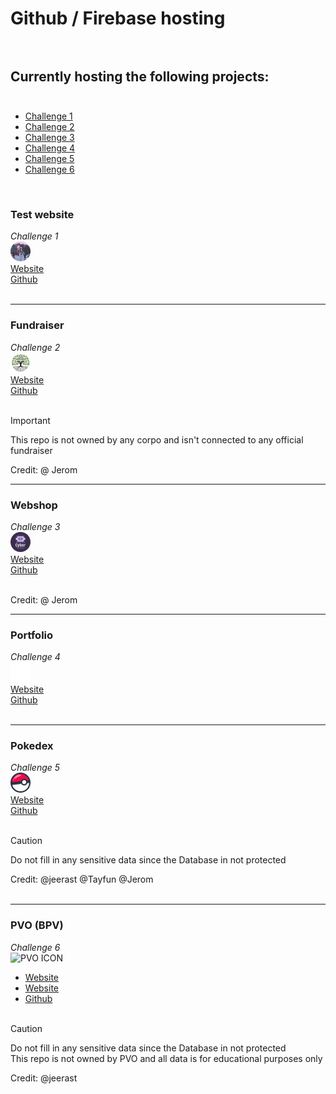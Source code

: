 # Github / Firebase hosting<br><br>

## Currently hosting the following projects:<br><br>
- [Challenge 1](#test-website)
- [Challenge 2](#fundraiser)
- [Challenge 3](#webshop)
- [Challenge 4](#portfolio)
- [Challenge 5](#pokedex)
- [Challenge 6](#pvo-bpv)

<br>

### Test website<br>
*Challenge 1*<br>
![Test ICON](test.png)<br>
[Website](https://tijl-pleuger-vista.github.io/website.github.io/public/test/)<br>
[Github](https://github.com/Tijl-Pleuger-Vista/project-1)<br><br>

---
### Fundraiser<br>
*Challenge 2*<br>
![Funraiser ICON](teamtree.png)<br>
[Website](https://tijl-pleuger-vista.github.io/website.github.io/public/team-trees/)<br>
[Github](https://github.com/Tijl-Pleuger-Vista/project-2)<br><br>

> [!IMPORTANT]
> This repo is not owned by any corpo and isn't connected to any official fundraiser

Credit: 
@ Jerom

---
### Webshop<br>
*Challenge 3*<br>
![Webshop ICON](webshop.png)<br>
[Website](https://tijl-pleuger-vista.github.io/website.github.io/public/webshop/en/)<br>
[Github](https://github.com/Tijl-Pleuger-Vista/project-3)<br><br>

Credit: 
@ Jerom

---
### Portfolio<br>
*Challenge 4*<br>
![HeadBodyScript ICON](portfolio.png)<br>
[Website](https://headbodyscript.github.io/ign-index)<br>
[Github](https://github.com/Tijl-Pleuger-Vista/project-4)<br><br>

---
### Pokedex<br>
*Challenge 5*<br>
![Pokemon ICON](pokedex.png)<br>
[Website](https://tijl-pleuger-vista.github.io/website.github.io/public/pokedex/)<br>
[Github](https://github.com/Tijl-Pleuger-Vista/project-5)<br><br>

> [!CAUTION]
> Do not fill in any sensitive data since the Database in not protected<br>

Credit: 
@jeerast @Tayfun @Jerom<br><br>

---
### PVO (BPV)<br>
*Challenge 6*<br>
![PVO ICON](https://raw.githubusercontent.com/Tijl-Pleuger-Vista/website.github.io/main/private/leet/icon/icon.svg)<br>
- [Website](https://tijl-pleuger-vista.github.io/website.github.io/public/leet/handbook/)<br>
- [Website](https://tijl-pleuger-vista.github.io/website.github.io/public/leet/game/)<br>
- [Github](https://github.com/Tijl-Pleuger-Vista/project-6)<br><br>

> [!CAUTION]
> Do not fill in any sensitive data since the Database in not protected<br>
> This repo is not owned by PVO and all data is for educational purposes only

Credit: 
@jeerast

